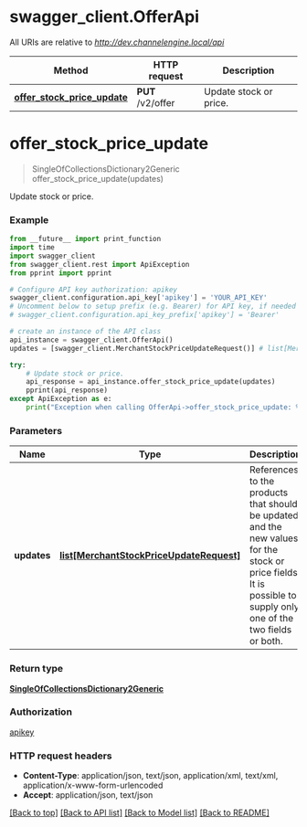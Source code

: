 # swagger_client.OfferApi

All URIs are relative to *http://dev.channelengine.local/api*

Method | HTTP request | Description
------------- | ------------- | -------------
[**offer_stock_price_update**](OfferApi.md#offer_stock_price_update) | **PUT** /v2/offer | Update stock or price.


# **offer_stock_price_update**
> SingleOfCollectionsDictionary2Generic offer_stock_price_update(updates)

Update stock or price.

### Example 
```python
from __future__ import print_function
import time
import swagger_client
from swagger_client.rest import ApiException
from pprint import pprint

# Configure API key authorization: apikey
swagger_client.configuration.api_key['apikey'] = 'YOUR_API_KEY'
# Uncomment below to setup prefix (e.g. Bearer) for API key, if needed
# swagger_client.configuration.api_key_prefix['apikey'] = 'Bearer'

# create an instance of the API class
api_instance = swagger_client.OfferApi()
updates = [swagger_client.MerchantStockPriceUpdateRequest()] # list[MerchantStockPriceUpdateRequest] | References to the products that should be updated, and the new values  for the stock or price fields. It is possible to supply only one of the two fields  or both.

try: 
    # Update stock or price.
    api_response = api_instance.offer_stock_price_update(updates)
    pprint(api_response)
except ApiException as e:
    print("Exception when calling OfferApi->offer_stock_price_update: %s\n" % e)
```

### Parameters

Name | Type | Description  | Notes
------------- | ------------- | ------------- | -------------
 **updates** | [**list[MerchantStockPriceUpdateRequest]**](MerchantStockPriceUpdateRequest.md)| References to the products that should be updated, and the new values  for the stock or price fields. It is possible to supply only one of the two fields  or both. | 

### Return type

[**SingleOfCollectionsDictionary2Generic**](SingleOfCollectionsDictionary2Generic.md)

### Authorization

[apikey](../README.md#apikey)

### HTTP request headers

 - **Content-Type**: application/json, text/json, application/xml, text/xml, application/x-www-form-urlencoded
 - **Accept**: application/json, text/json

[[Back to top]](#) [[Back to API list]](../README.md#documentation-for-api-endpoints) [[Back to Model list]](../README.md#documentation-for-models) [[Back to README]](../README.md)

